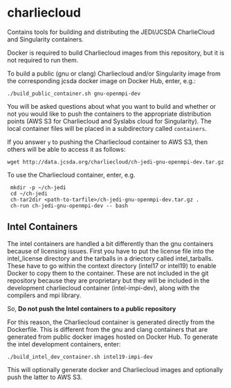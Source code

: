 # charliecloud
Contains tools for building and distributing the JEDI/JCSDA CharlieCloud and Singularity containers.

Docker is required to build Charliecloud images from this repository, but it is not required to run them.

To build a public (gnu or clang) Charliecloud and/or Singularity image from the corresponding jcsda docker image on Docker Hub, enter, e.g.:

    ./build_public_container.sh gnu-openmpi-dev

You will be asked questions about what you want to build and whether or not you would like to push the containers to the appropriate distribution points (AWS S3 for Charliecloud and Syslabs cloud for Singularity).  The local container files will be placed in a subdirectory called `containers`.
    
If you answer `y` to pushing the Charliecloud container to AWS S3, then others will be able to access it as follows:

    wget http://data.jcsda.org/charliecloud/ch-jedi-gnu-openmpi-dev.tar.gz
    
To use the Charliecloud container, enter, e.g.
 
     mkdir -p ~/ch-jedi
     cd ~/ch-jedi
     ch-tar2dir <path-to-tarfile>/ch-jedi-gnu-openmpi-dev.tar.gz .
     ch-run ch-jedi-gnu-openmpi-dev -- bash

## Intel Containers

The intel containers are handled a bit differently than the gnu containers because of licensing issues.  First you have to put the license file into the intel_license directory and the tarballs in a driectory called intel_tarballs.  These have to go within the context directory (intel17 or intel19) to enable Docker to copy them to the container.  These are not included in the git repository because they are proprietary but they will be included in the development charliecloud container (intel-impi-dev), along with the compilers and mpi library.  

So, **Do not push the Intel containers to a public repository**

For this reason, the Charliecloud container is generated directly from the Dockerfile.  This is different from the gnu and clang containers that are generated from public docker images hosted on Docker Hub.  To generate the intel development containers, enter:

    ./build_intel_dev_container.sh intel19-impi-dev
    
This will optionally generate docker and Charliecloud images and optionally push the latter to AWS S3.

